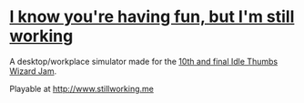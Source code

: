# [I know you're having fun, but I'm still working](http://www.stillworking.me)

A desktop/workplace simulator made for the [10th and final Idle Thumbs Wizard Jam](https://www.idlethumbs.net/forums/topic/12773-released-i-know-youre-having-fun-but-im-still-working/).

Playable at http://www.stillworking.me
